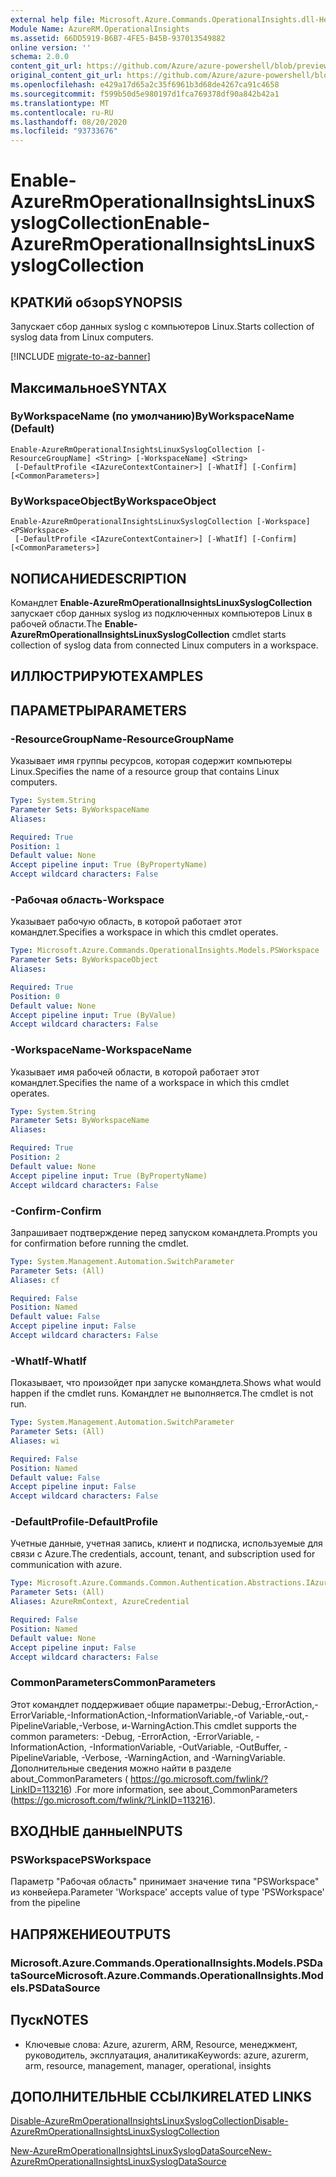 ```yaml
---
external help file: Microsoft.Azure.Commands.OperationalInsights.dll-Help.xml
Module Name: AzureRM.OperationalInsights
ms.assetid: 66DD5919-B6B7-4FE5-B45B-937013549882
online version: ''
schema: 2.0.0
content_git_url: https://github.com/Azure/azure-powershell/blob/preview/src/ResourceManager/OperationalInsights/Commands.OperationalInsights/help/Enable-AzureRmOperationalInsightsLinuxSyslogCollection.md
original_content_git_url: https://github.com/Azure/azure-powershell/blob/preview/src/ResourceManager/OperationalInsights/Commands.OperationalInsights/help/Enable-AzureRmOperationalInsightsLinuxSyslogCollection.md
ms.openlocfilehash: e429a17d65a2c35f6961b3d68de4267ca91c4658
ms.sourcegitcommit: f599b50d5e980197d1fca769378df90a842b42a1
ms.translationtype: MT
ms.contentlocale: ru-RU
ms.lasthandoff: 08/20/2020
ms.locfileid: "93733676"
---
```

# <span data-ttu-id="11e73-101">Enable-AzureRmOperationalInsightsLinuxSyslogCollection</span><span class="sxs-lookup"><span data-stu-id="11e73-101">Enable-AzureRmOperationalInsightsLinuxSyslogCollection</span></span>

## <span data-ttu-id="11e73-102">КРАТКИй обзор</span><span class="sxs-lookup"><span data-stu-id="11e73-102">SYNOPSIS</span></span>
<span data-ttu-id="11e73-103">Запускает сбор данных syslog с компьютеров Linux.</span><span class="sxs-lookup"><span data-stu-id="11e73-103">Starts collection of syslog data from Linux computers.</span></span>

[!INCLUDE [migrate-to-az-banner](../../includes/migrate-to-az-banner.md)]

## <span data-ttu-id="11e73-104">Максимальное</span><span class="sxs-lookup"><span data-stu-id="11e73-104">SYNTAX</span></span>

### <span data-ttu-id="11e73-105">ByWorkspaceName (по умолчанию)</span><span class="sxs-lookup"><span data-stu-id="11e73-105">ByWorkspaceName (Default)</span></span>
```
Enable-AzureRmOperationalInsightsLinuxSyslogCollection [-ResourceGroupName] <String> [-WorkspaceName] <String>
 [-DefaultProfile <IAzureContextContainer>] [-WhatIf] [-Confirm] [<CommonParameters>]
```

### <span data-ttu-id="11e73-106">ByWorkspaceObject</span><span class="sxs-lookup"><span data-stu-id="11e73-106">ByWorkspaceObject</span></span>
```
Enable-AzureRmOperationalInsightsLinuxSyslogCollection [-Workspace] <PSWorkspace>
 [-DefaultProfile <IAzureContextContainer>] [-WhatIf] [-Confirm] [<CommonParameters>]
```

## <span data-ttu-id="11e73-107">NОПИСАНИЕ</span><span class="sxs-lookup"><span data-stu-id="11e73-107">DESCRIPTION</span></span>
<span data-ttu-id="11e73-108">Командлет **Enable-AzureRmOperationalInsightsLinuxSyslogCollection** запускает сбор данных syslog из подключенных компьютеров Linux в рабочей области.</span><span class="sxs-lookup"><span data-stu-id="11e73-108">The **Enable-AzureRmOperationalInsightsLinuxSyslogCollection** cmdlet starts collection of syslog data from connected Linux computers in a workspace.</span></span>

## <span data-ttu-id="11e73-109">ИЛЛЮСТРИРУЮТ</span><span class="sxs-lookup"><span data-stu-id="11e73-109">EXAMPLES</span></span>

## <span data-ttu-id="11e73-110">ПАРАМЕТРЫ</span><span class="sxs-lookup"><span data-stu-id="11e73-110">PARAMETERS</span></span>

### <span data-ttu-id="11e73-111">-ResourceGroupName</span><span class="sxs-lookup"><span data-stu-id="11e73-111">-ResourceGroupName</span></span>
<span data-ttu-id="11e73-112">Указывает имя группы ресурсов, которая содержит компьютеры Linux.</span><span class="sxs-lookup"><span data-stu-id="11e73-112">Specifies the name of a resource group that contains Linux computers.</span></span>

```yaml
Type: System.String
Parameter Sets: ByWorkspaceName
Aliases: 

Required: True
Position: 1
Default value: None
Accept pipeline input: True (ByPropertyName)
Accept wildcard characters: False
```

### <span data-ttu-id="11e73-113">-Рабочая область</span><span class="sxs-lookup"><span data-stu-id="11e73-113">-Workspace</span></span>
<span data-ttu-id="11e73-114">Указывает рабочую область, в которой работает этот командлет.</span><span class="sxs-lookup"><span data-stu-id="11e73-114">Specifies a workspace in which this cmdlet operates.</span></span>

```yaml
Type: Microsoft.Azure.Commands.OperationalInsights.Models.PSWorkspace
Parameter Sets: ByWorkspaceObject
Aliases: 

Required: True
Position: 0
Default value: None
Accept pipeline input: True (ByValue)
Accept wildcard characters: False
```

### <span data-ttu-id="11e73-115">-WorkspaceName</span><span class="sxs-lookup"><span data-stu-id="11e73-115">-WorkspaceName</span></span>
<span data-ttu-id="11e73-116">Указывает имя рабочей области, в которой работает этот командлет.</span><span class="sxs-lookup"><span data-stu-id="11e73-116">Specifies the name of a workspace in which this cmdlet operates.</span></span>

```yaml
Type: System.String
Parameter Sets: ByWorkspaceName
Aliases: 

Required: True
Position: 2
Default value: None
Accept pipeline input: True (ByPropertyName)
Accept wildcard characters: False
```

### <span data-ttu-id="11e73-117">-Confirm</span><span class="sxs-lookup"><span data-stu-id="11e73-117">-Confirm</span></span>
<span data-ttu-id="11e73-118">Запрашивает подтверждение перед запуском командлета.</span><span class="sxs-lookup"><span data-stu-id="11e73-118">Prompts you for confirmation before running the cmdlet.</span></span>

```yaml
Type: System.Management.Automation.SwitchParameter
Parameter Sets: (All)
Aliases: cf

Required: False
Position: Named
Default value: False
Accept pipeline input: False
Accept wildcard characters: False
```

### <span data-ttu-id="11e73-119">-WhatIf</span><span class="sxs-lookup"><span data-stu-id="11e73-119">-WhatIf</span></span>
<span data-ttu-id="11e73-120">Показывает, что произойдет при запуске командлета.</span><span class="sxs-lookup"><span data-stu-id="11e73-120">Shows what would happen if the cmdlet runs.</span></span>
<span data-ttu-id="11e73-121">Командлет не выполняется.</span><span class="sxs-lookup"><span data-stu-id="11e73-121">The cmdlet is not run.</span></span>

```yaml
Type: System.Management.Automation.SwitchParameter
Parameter Sets: (All)
Aliases: wi

Required: False
Position: Named
Default value: False
Accept pipeline input: False
Accept wildcard characters: False
```

### <span data-ttu-id="11e73-122">-DefaultProfile</span><span class="sxs-lookup"><span data-stu-id="11e73-122">-DefaultProfile</span></span>
<span data-ttu-id="11e73-123">Учетные данные, учетная запись, клиент и подписка, используемые для связи с Azure.</span><span class="sxs-lookup"><span data-stu-id="11e73-123">The credentials, account, tenant, and subscription used for communication with azure.</span></span>

```yaml
Type: Microsoft.Azure.Commands.Common.Authentication.Abstractions.IAzureContextContainer
Parameter Sets: (All)
Aliases: AzureRmContext, AzureCredential

Required: False
Position: Named
Default value: None
Accept pipeline input: False
Accept wildcard characters: False
```

### <span data-ttu-id="11e73-124">CommonParameters</span><span class="sxs-lookup"><span data-stu-id="11e73-124">CommonParameters</span></span>
<span data-ttu-id="11e73-125">Этот командлет поддерживает общие параметры:-Debug,-ErrorAction,-ErrorVariable,-InformationAction,-InformationVariable,-of Variable,-out,-PipelineVariable,-Verbose, и-WarningAction.</span><span class="sxs-lookup"><span data-stu-id="11e73-125">This cmdlet supports the common parameters: -Debug, -ErrorAction, -ErrorVariable, -InformationAction, -InformationVariable, -OutVariable, -OutBuffer, -PipelineVariable, -Verbose, -WarningAction, and -WarningVariable.</span></span> <span data-ttu-id="11e73-126">Дополнительные сведения можно найти в разделе about_CommonParameters ( https://go.microsoft.com/fwlink/?LinkID=113216) .</span><span class="sxs-lookup"><span data-stu-id="11e73-126">For more information, see about_CommonParameters (https://go.microsoft.com/fwlink/?LinkID=113216).</span></span>

## <span data-ttu-id="11e73-127">ВХОДНЫЕ данные</span><span class="sxs-lookup"><span data-stu-id="11e73-127">INPUTS</span></span>

### <span data-ttu-id="11e73-128">PSWorkspace</span><span class="sxs-lookup"><span data-stu-id="11e73-128">PSWorkspace</span></span>
<span data-ttu-id="11e73-129">Параметр "Рабочая область" принимает значение типа "PSWorkspace" из конвейера.</span><span class="sxs-lookup"><span data-stu-id="11e73-129">Parameter 'Workspace' accepts value of type 'PSWorkspace' from the pipeline</span></span>

## <span data-ttu-id="11e73-130">НАПРЯЖЕНИЕ</span><span class="sxs-lookup"><span data-stu-id="11e73-130">OUTPUTS</span></span>

### <span data-ttu-id="11e73-131">Microsoft.Azure.Commands.OperationalInsights.Models.PSDataSource</span><span class="sxs-lookup"><span data-stu-id="11e73-131">Microsoft.Azure.Commands.OperationalInsights.Models.PSDataSource</span></span>

## <span data-ttu-id="11e73-132">Пуск</span><span class="sxs-lookup"><span data-stu-id="11e73-132">NOTES</span></span>
* <span data-ttu-id="11e73-133">Ключевые слова: Azure, azurerm, ARM, Resource, менеджмент, руководитель, эксплуатация, аналитика</span><span class="sxs-lookup"><span data-stu-id="11e73-133">Keywords: azure, azurerm, arm, resource, management, manager, operational, insights</span></span>

## <span data-ttu-id="11e73-134">ДОПОЛНИТЕЛЬНЫЕ ССЫЛКИ</span><span class="sxs-lookup"><span data-stu-id="11e73-134">RELATED LINKS</span></span>

[<span data-ttu-id="11e73-135">Disable-AzureRmOperationalInsightsLinuxSyslogCollection</span><span class="sxs-lookup"><span data-stu-id="11e73-135">Disable-AzureRmOperationalInsightsLinuxSyslogCollection</span></span>](./Disable-AzureRmOperationalInsightsLinuxSyslogCollection.md)

[<span data-ttu-id="11e73-136">New-AzureRmOperationalInsightsLinuxSyslogDataSource</span><span class="sxs-lookup"><span data-stu-id="11e73-136">New-AzureRmOperationalInsightsLinuxSyslogDataSource</span></span>](./New-AzureRmOperationalInsightsLinuxSyslogDataSource.md)


